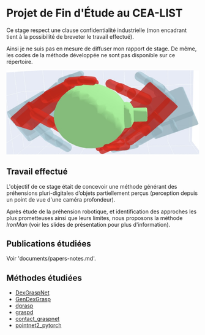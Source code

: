 # Projet de Fin d'Étude au CEA-LIST

Ce stage respect une clause confidentialité industrielle (mon encadrant tient à la possibilité de breveter le travail effectué).

Ainsi je ne suis pas en mesure de diffuser mon rapport de stage.
De même, les codes de la méthode développée ne sont pas disponible sur ce répertoire.

![](documents/illustration.jpeg)

## Travail effectué

L'objectif de ce stage était de concevoir une méthode générant des préhensions pluri-digitales d’objets partiellement perçus (perception depuis un point de vue d'une caméra profondeur).

Après étude de la préhension robotique, et identification des approches les plus prometteuses ainsi que leurs limites, 
nous proposons la méthode *IronMan* (voir les slides de présentation pour plus d'information).

## Publications étudiées

Voir 'documents/papers-notes.md'.

## Méthodes étudiées

- [DexGraspNet](https://github.com/PKU-EPIC/DexGraspNet)
- [GenDexGrasp](https://github.com/tengyu-liu/GenDexGrasp)
- [dgrasp](https://github.com/christsa/dgrasp)
- [graspd](https://github.com/dylanturpin/graspd)
- [contact_graspnet](https://github.com/NVlabs/contact_graspnet)
- [pointnet2_pytorch](https://github.com/yanx27/Pointnet_Pointnet2_pytorch)
